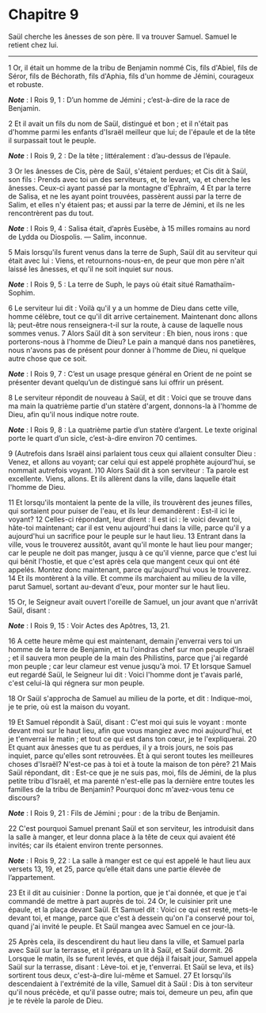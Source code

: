 # Chapitre 9

Saül cherche les ânesses de son père.
Il va trouver Samuel.
Samuel le retient chez lui.

***

1 Or, il était un homme de la tribu de Benjamin nommé Cis, fils d'Abiel, fils de Séror, fils de Béchorath, fils d'Aphia, fils d'un homme de Jémini, courageux et robuste.

***Note*** :  I Rois 9, 1 : D’un homme de Jémini ; c’est-à-dire de la race de Benjamin.

2 Et il avait un fils du nom de Saül, distingué et bon ; et il n'était pas d'homme parmi les enfants d'Israël meilleur que lui; de l'épaule et de la tête il surpassait tout le peuple.

***Note*** :  I Rois 9, 2 : De la tête ; littéralement : d’au-dessus de l’épaule.


3 Or les ânesses de Cis, père de Saül, s'étaient perdues; et Cis dit à Saül, son fils : Prends avec toi un des serviteurs, et, te levant, va, et cherche les ânesses. Ceux-ci ayant passé par la montagne d'Ephraïm, 4 Et par la terre de Salisa, et ne les ayant point trouvées, passèrent aussi par la terre de Salim, et elles n'y étaient pas; et aussi par la terre de Jémini, et ils ne les rencontrèrent pas du tout.

***Note*** :  I Rois 9, 4 : Salisa était, d’après Eusèbe, à 15 milles romains au nord de Lydda ou Diospolis. ― Salim, inconnue.

5 Mais lorsqu'ils furent venus dans la terre de Suph, Saül dit au serviteur qui était avec lui : Viens, et retournons-nous-en, de peur que mon père n'ait laissé les ânesses, et qu'il ne soit inquiet sur nous.

***Note*** :  I Rois 9, 5 : La terre de Suph, le pays où était situé Ramathaïm-Sophim.

6 Le serviteur lui dit : Voilà qu'il y a un homme de Dieu dans cette ville, homme célèbre, tout ce qu'il dit arrive certainement. Maintenant donc allons là; peut-être nous renseignera-t-il sur la route, à cause de laquelle nous sommes venus. 7 Alors Saül dit à son serviteur : Eh bien, nous irons : que porterons-nous à l'homme de Dieu? Le pain a manqué dans nos panetières, nous n'avons pas de présent pour donner à l'homme de Dieu, ni quelque autre chose que ce soit.

***Note*** :  I Rois 9, 7 : C’est un usage presque général en Orient de ne point se présenter devant quelqu’un de distingué sans lui offrir un présent.

8 Le serviteur répondit de nouveau à Saül, et dit : Voici que se trouve dans ma main la quatrième partie d'un statère d'argent, donnons-la à l'homme de Dieu, afin qu'il nous indique notre route.

***Note*** :  I Rois 9, 8 : La quatrième partie d’un statère d’argent. Le texte original porte le quart d’un sicle, c’est-à-dire environ 70 centimes.

9 (Autrefois dans Israël ainsi parlaient tous ceux qui allaient consulter Dieu : Venez, et allons au voyant; car celui qui est appelé prophète aujourd'hui, se nommait autrefois voyant. )10 Alors Saül dit à son serviteur : Ta parole est excellente. Viens, allons. Et ils allèrent dans la ville, dans laquelle était l'homme de Dieu.


11 Et lorsqu'ils montaient la pente de la ville, ils trouvèrent des jeunes filles, qui sortaient pour puiser de l'eau, et ils leur demandèrent : Est-il ici le voyant? 12 Celles-ci répondant, leur dirent : Il est ici : le voici devant toi, hâte-toi maintenant; car il est venu aujourd'hui dans la ville, parce qu'il y a aujourd'hui un sacrifice pour le peuple sur le haut lieu. 13 Entrant dans la ville, vous le trouverez aussitôt, avant qu'il monte le haut lieu pour manger; car le peuple ne doit pas manger, jusqu à ce qu'il vienne, parce que c'est lui qui bénit l'hostie, et que c'est après cela que mangent ceux qui ont été appelés. Montez donc maintenant, parce qu'aujourd'hui vous le trouverez. 14 Et ils montèrent à la ville. Et comme ils marchaient au milieu de la ville, parut Samuel, sortant au-devant d'eux, pour monter sur le haut lieu.


15 Or, le Seigneur avait ouvert l'oreille de Samuel, un jour avant que n'arrivât Saül, disant :

***Note*** :  I Rois 9, 15 : Voir Actes des Apôtres, 13, 21.

16 A cette heure même qui est maintenant, demain j'enverrai vers toi un homme de la terre de Benjamin, et tu l'oindras chef sur mon peuple d'Israël ; et il sauvera mon peuple de la main des Philistins, parce que j'ai regardé mon peuple ; car leur clameur est venue jusqu'à moi. 17 Et lorsque Samuel eut regardé Saül, le Seigneur lui dit : Voici l'homme dont je t'avais parlé, c'est celui-là qui régnera sur mon peuple.


18 Or Saül s'approcha de Samuel au milieu de la porte, et dit : Indique-moi, je te prie, où est la maison du voyant.

19 Et Samuel répondit à Saül, disant : C'est moi qui suis le voyant : monte devant moi sur le haut lieu, afin que vous mangiez avec moi aujourd'hui, et je t'enverrai le matin ; et tout ce qui est dans ton cœur, je te l'expliquerai. 20 Et quant aux ânesses que tu as perdues, il y a trois jours, ne sois pas inquiet, parce qu'elles sont retrouvées. Et à qui seront toutes les meilleures choses d'Israël? N'est-ce pas à toi et à toute la maison de ton père? 21 Mais Saül répondant, dit : Est-ce que je ne suis pas, moi, fils de Jémini, de la plus petite tribu d'Israël, et ma parenté n'est-elle pas la dernière entre toutes les familles de la tribu de Benjamin? Pourquoi donc m'avez-vous tenu ce discours?

***Note*** :  I Rois 9, 21 : Fils de Jémini ; pour : de la tribu de Benjamin.


22 C'est pourquoi Samuel prenant Saül et son serviteur, les introduisit dans la salle à manger, et leur donna place à la tête de ceux qui avaient été invités; car ils étaient environ trente personnes.

***Note*** :  I Rois 9, 22 : La salle à manger est ce qui est appelé le haut lieu aux versets 13, 19, et 25, parce qu’elle était dans une partie élevée de l’appartement.

23 Et il dit au cuisinier : Donne la portion, que je t'ai donnée, et que je t'ai commandé de mettre à part auprès de toi. 24 Or, le cuisinier prit une épaule, et la plaça devant Saül. Et Samuel dit : Voici ce qui est resté, mets-le devant toi, et mange, parce que c'est à dessein qu'on l'a conservé pour toi, quand j'ai invité le peuple. Et Saül mangea avec Samuel en ce jour-là.


25 Après cela, ils descendirent du haut lieu dans la ville, et Samuel parla avec Saül sur la terrasse, et il prépara un lit à Saül, et Saül dormit. 26 Lorsque le matin, ils se furent levés, et que déjà il faisait jour, Samuel appela Saül sur la terrasse, disant : Lève-toi. et je, t'enverrai. Et Saül se leva, et ils} sortirent tous deux, c'est-à-dire lui-même et Samuel. 27 Et lorsqu'ils descendaient à l'extrémité de la ville, Samuel dit à Saül : Dis à ton serviteur qu'il nous précède, et qu'il passe outre; mais toi, demeure un peu, afin que je te révèle la parole de Dieu.

